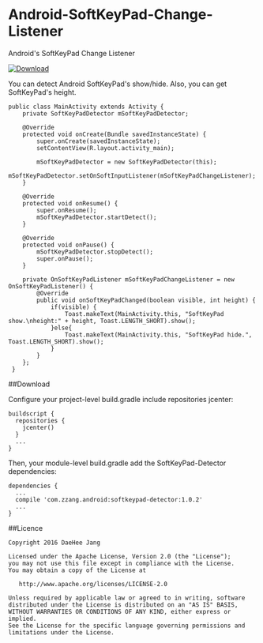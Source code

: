 # Android-SoftKeyPad-Change-Listener
Android's SoftKeyPad Change Listener 

[ ![Download](https://api.bintray.com/packages/daehee/maven/softkeypad-detector/images/download.svg) ](https://bintray.com/daehee/maven/softkeypad-detector/_latestVersion)

You can detect Android SoftKeyPad's show/hide. Also, you can get SoftKeyPad's height.

    public class MainActivity extends Activity {
        private SoftKeyPadDetector mSoftKeyPadDetector;
        
        @Override
        protected void onCreate(Bundle savedInstanceState) {
            super.onCreate(savedInstanceState);
            setContentView(R.layout.activity_main);
    
            mSoftKeyPadDetector = new SoftKeyPadDetector(this);
            mSoftKeyPadDetector.setOnSoftInputListener(mSoftKeyPadChangeListener);
        }
    
        @Override
        protected void onResume() {
            super.onResume();
            mSoftKeyPadDetector.startDetect();
        }
    
        @Override
        protected void onPause() {
            mSoftKeyPadDetector.stopDetect();
            super.onPause();
        }
    
        private OnSoftKeyPadListener mSoftKeyPadChangeListener = new OnSoftKeyPadListener() {
            @Override
            public void onSoftKeyPadChanged(boolean visible, int height) {
                if(visible) {
                    Toast.makeText(MainActivity.this, "SoftKeyPad show.\nheight:" + height, Toast.LENGTH_SHORT).show();
                }else{
                    Toast.makeText(MainActivity.this, "SoftKeyPad hide.", Toast.LENGTH_SHORT).show();
                }
            }
        };
     }

##Download

Configure your project-level build.gradle include repositories jcenter:

    buildscript {
      repositories {
        jcenter()
      }
      ...
    }
    
Then, your module-level build.gradle add the SoftKeyPad-Detector dependencies:

    dependencies {
      ...
      compile 'com.zzang.android:softkeypad-detector:1.0.2'
      ...
    }
    

##Licence

    Copyright 2016 DaeHee Jang
    
    Licensed under the Apache License, Version 2.0 (the "License");
    you may not use this file except in compliance with the License.
    You may obtain a copy of the License at
    
       http://www.apache.org/licenses/LICENSE-2.0
    
    Unless required by applicable law or agreed to in writing, software
    distributed under the License is distributed on an "AS IS" BASIS,
    WITHOUT WARRANTIES OR CONDITIONS OF ANY KIND, either express or implied.
    See the License for the specific language governing permissions and
    limitations under the License.
